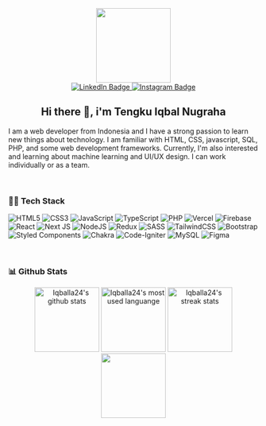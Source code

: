 <div align="center">
  <div id="header" align="center">
    <img src="https://i.pinimg.com/originals/1a/ae/b9/1aaeb92db944020a324c1b1d5bdd1522.gif" width="150"/>
  </div>
  <div id="badges" align="center">
    <a href="https://www.linkedin.com/in/tiqbalnugraha/">
      <img src="https://img.shields.io/badge/LinkedIn-blue?style=for-the-badge&logo=linkedin&logoColor=white" alt="LinkedIn Badge"/>
    </a>
    <a href="https://www.instagram.com/tiqbalnugraha_/">
      <img src="https://img.shields.io/badge/Instagram-maroon?style=for-the-badge&logo=instagram&logoColor=white" alt="Instagram Badge"/>
    </a>
  </div>
  <div id="profile" align="center">
    <img src="https://komarev.com/ghpvc/?username=iqballa24&style=flat-square&color=blue" alt="" />
    <br/>
    <h2>Hi there 👋, i'm Tengku Iqbal Nugraha</h3>
  </div>
</div>

I am a web developer from Indonesia and I have a strong passion to learn new things about technology. I am familiar with HTML, CSS, javascript, SQL, PHP, and some web development frameworks. Currently, I'm also interested and learning about machine learning and UI/UX design. I can work individually or as a team.

<br/>

### :man_technologist: Tech Stack

![HTML5](https://img.shields.io/badge/html5-%23E34F26.svg?style=flat-square&logo=html5&logoColor=white) ![CSS3](https://img.shields.io/badge/css3-%231572B6.svg?style=flat-square&logo=css3&logoColor=white) ![JavaScript](https://img.shields.io/badge/javascript-%23323330.svg?style=flat-square&logo=javascript&logoColor=%23F7DF1E) ![TypeScript](https://img.shields.io/badge/typescript-%23007ACC.svg?style=flat-square&logo=typescript&logoColor=white) ![PHP](https://img.shields.io/badge/php-%23777BB4.svg?style=flat-square&logo=php&logoColor=white) ![Vercel](https://img.shields.io/badge/vercel-%23000000.svg?style=flat-square&logo=vercel&logoColor=white) ![Firebase](https://img.shields.io/badge/firebase-%23039BE5.svg?style=flat-square&logo=firebase) ![React](https://img.shields.io/badge/react-%2320232a.svg?style=flat-square&logo=react&logoColor=%2361DAFB) ![Next JS](https://img.shields.io/badge/Next-black?style=flat-square&logo=next.js&logoColor=white) ![NodeJS](https://img.shields.io/badge/node.js-6DA55F?style=flat-square&logo=node.js&logoColor=white) ![Redux](https://img.shields.io/badge/redux-%23593d88.svg?style=flat-square&logo=redux&logoColor=white) ![SASS](https://img.shields.io/badge/SASS-hotpink.svg?style=flat-square&logo=SASS&logoColor=white) ![TailwindCSS](https://img.shields.io/badge/tailwindcss-%2338B2AC.svg?style=flat-square&logo=tailwind-css&logoColor=white) ![Bootstrap](https://img.shields.io/badge/bootstrap-%23563D7C.svg?style=flat-square&logo=bootstrap&logoColor=white) ![Styled Components](https://img.shields.io/badge/styled--components-DB7093?style=flat-square&logo=styled-components&logoColor=white) ![Chakra](https://img.shields.io/badge/chakra-%234ED1C5.svg?style=flat-square&logo=chakraui&logoColor=white) ![Code-Igniter](https://img.shields.io/badge/CodeIgniter-%23EF4223.svg?style=flat-square&logo=codeIgniter&logoColor=white) ![MySQL](https://img.shields.io/badge/mysql-%2300f.svg?style=flat-square&logo=mysql&logoColor=white) 	![Figma](https://img.shields.io/badge/figma-%23F24E1E.svg?style=flat-square&logo=figma&logoColor=white)

<br/>

 
### 📊 Github Stats

<div align="center">
  <img alt="Iqballa24's github stats" src="https://github-readme-stats.vercel.app/api?username=iqballa24&show_icons=true&theme=github_dark&hide_border=true" height="130"></img>
  <img alt="Iqballa24's most used languange" src="https://github-readme-stats.vercel.app/api/top-langs/?username=iqballa24&layout=compact&langs_count=8&theme=github_dark&hide=Jupyter%20Notebook&count_private=true&hide_border=true" height="130"></img>
 <img title="iqballa24 streak stats" alt="Iqballa24's streak stats" src="https://github-readme-streak-stats.herokuapp.com/?user=iqballa24&theme=github_dark&hide_border=true" height="130"/>
  <img src="https://github-readme-stats.vercel.app/api/wakatime?username=iqballa24&theme=github_dark&layout=compact&langs_count=8&range=all_time&hide_border=true" height="130"/> 
<div>
